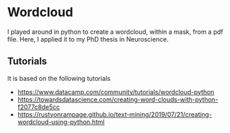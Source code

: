 # Wordcloud

I played around in python to create a wordcloud, within a mask, from a pdf file. 
Here, I applied it to my PhD thesis in Neuroscience.  

## Tutorials
It is based on the following tutorials

* https://www.datacamp.com/community/tutorials/wordcloud-python
* https://towardsdatascience.com/creating-word-clouds-with-python-f2077c8de5cc
* https://rustyonrampage.github.io/text-mining/2019/07/21/creating-wordcloud-using-python.html